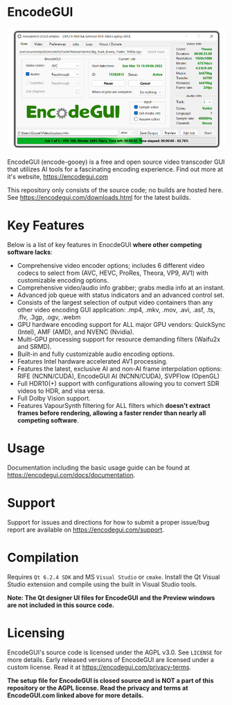 # EncodeGUI
![alt text][egui]

[egui]: https://github.com/DaGooseYT/EncodeGUI/blob/main/gui.png

EncodeGUI (encode-gooey) is a free and open source video transcoder GUI that utilizes AI tools for a fascinating encoding experience. Find out more at it's website, https://encodegui.com

This repository only consists of the source code; no builds are hosted here. See https://encodegui.com/downloads.html for the latest builds.

# Key Features
Below is a list of key features in EnocdeGUI **where other competing software lacks**:
- Comprehensive video encoder options; includes 6 different video codecs to select from (AVC, HEVC, ProRes, Theora, VP9, AV1) with customizable encoding options.
- Comprehensive video/audio info grabber; grabs media info at an instant.
- Advanced job queue with status indicators and an advanced control set.
- Consists of the largest selection of output video containers than any other video encoding GUI application: .mp4, .mkv, .mov, .avi, .asf, .ts, .flv, .3gp, .ogv, .webm
- GPU hardware encoding support for ALL major GPU vendors: QuickSync (Intel), AMF (AMD), and NVENC (Nvidia).
- Multi-GPU processing support for resource demanding filters (Waifu2x and SRMD).
- Built-in and fully customizable audio encoding options.
- Features Intel hardware accelerated AV1 processing. 
- Features the latest, exclusive AI and non-AI frame interpolation options: RIFE (NCNN/CUDA), EncodeGUI AI (NCNN/CUDA), SVPFlow (OpenGL)
- Full HDR10(+) support with configurations allowing you to convert SDR videos to HDR, and visa versa.
- Full Dolby Vision support.
- Features VapourSynth filtering for ALL filters which **doesn't extract frames before rendering, allowing a faster render than nearly all competing software**.

# Usage
Documentation including the basic usage guide can be found at https://encodegui.com/docs/documentation.

# Support
Support for issues and directions for how to submit a proper issue/bug report are available on https://encodegui.com/support.

# Compilation
Requires `Qt 6.2.4 SDK` and MS `Visual Studio` or `cmake`.
Install the Qt Visual Studio extension and compile using the built in Visual Studio tools.

**Note: The Qt designer UI files for EncodeGUI and the Preview windows are not included in this source code.**

# Licensing
EncodeGUI's source code is licensed under the AGPL v3.0. See `LICENSE` for more details. Early released versions of EncodeGUI are licensed under a custom license. Read it at https://encodegui.com/privacy-terms.

**The setup file for EncodeGUI is closed source and is NOT a part of this repository or the AGPL license. Read the privacy and terms at EncodeGUI.com linked above for more details.**
